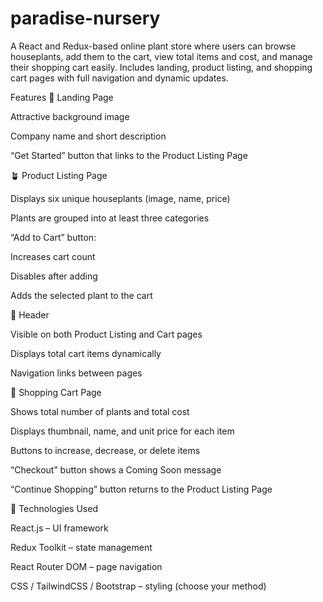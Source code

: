 # paradise-nursery
A React and Redux-based online plant store where users can browse houseplants, add them to the cart, view total items and cost, and manage their shopping cart easily. Includes landing, product listing, and shopping cart pages with full navigation and dynamic updates.

Features
🏡 Landing Page

Attractive background image

Company name and short description

“Get Started” button that links to the Product Listing Page

🪴 Product Listing Page

Displays six unique houseplants (image, name, price)

Plants are grouped into at least three categories

“Add to Cart” button:

Increases cart count

Disables after adding

Adds the selected plant to the cart

🛒 Header

Visible on both Product Listing and Cart pages

Displays total cart items dynamically

Navigation links between pages

🧺 Shopping Cart Page

Shows total number of plants and total cost

Displays thumbnail, name, and unit price for each item

Buttons to increase, decrease, or delete items

“Checkout” button shows a Coming Soon message

“Continue Shopping” button returns to the Product Listing Page

🧩 Technologies Used

React.js – UI framework

Redux Toolkit – state management

React Router DOM – page navigation

CSS / TailwindCSS / Bootstrap – styling (choose your method)
